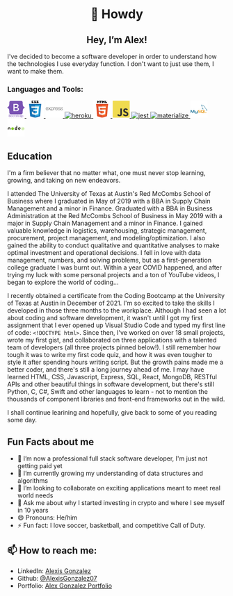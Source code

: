 <h1 align="center"> 👋 Howdy </h1>

<h2 align="center"> Hey, I’m Alex!</h2>   

I've decided to become a software developer in order to understand how the technologies I use everyday function. I don't want to just use them, I want to make them.

<h3 align="left">Languages and Tools:</h3>
<p align="left"> <a href="https://getbootstrap.com" target="_blank"> <img src="https://raw.githubusercontent.com/devicons/devicon/master/icons/bootstrap/bootstrap-plain-wordmark.svg" alt="bootstrap" width="40" height="40"/> </a> <a href="https://www.w3schools.com/css/" target="_blank"> <img src="https://raw.githubusercontent.com/devicons/devicon/master/icons/css3/css3-original-wordmark.svg" alt="css3" width="40" height="40"/> </a> <a href="https://expressjs.com" target="_blank"> <img src="https://raw.githubusercontent.com/devicons/devicon/master/icons/express/express-original-wordmark.svg" alt="express" width="40" height="40"/> </a> <a href="https://heroku.com" target="_blank"> <img src="https://www.vectorlogo.zone/logos/heroku/heroku-icon.svg" alt="heroku" width="40" height="40"/> </a> <a href="https://www.w3.org/html/" target="_blank"> <img src="https://raw.githubusercontent.com/devicons/devicon/master/icons/html5/html5-original-wordmark.svg" alt="html5" width="40" height="40"/> </a> <a href="https://developer.mozilla.org/en-US/docs/Web/JavaScript" target="_blank"> <img src="https://raw.githubusercontent.com/devicons/devicon/master/icons/javascript/javascript-original.svg" alt="javascript" width="40" height="40"/> </a> <a href="https://jestjs.io" target="_blank"> <img src="https://www.vectorlogo.zone/logos/jestjsio/jestjsio-icon.svg" alt="jest" width="40" height="40"/> </a> <a href="https://materializecss.com/" target="_blank"> <img src="https://raw.githubusercontent.com/prplx/svg-logos/5585531d45d294869c4eaab4d7cf2e9c167710a9/svg/materialize.svg" alt="materialize" width="40" height="40"/> </a> <a href="https://www.mysql.com/" target="_blank"> <img src="https://raw.githubusercontent.com/devicons/devicon/master/icons/mysql/mysql-original-wordmark.svg" alt="mysql" width="40" height="40"/> </a> <a href="https://nodejs.org" target="_blank"> <img src="https://raw.githubusercontent.com/devicons/devicon/master/icons/nodejs/nodejs-original-wordmark.svg" alt="nodejs" width="40" height="40"/> </a> </p>
  
## Education 
I'm a firm believer that no matter what, one must never stop learning, growing, and taking on new endeavors. 

I attended The University of Texas at Austin's Red McCombs School of Business where I graduated in May of 2019 with a BBA in Supply Chain Management and a minor in Finance. 
Graduated with a BBA in Business Administration at the Red McCombs School of Business in May 2019 with a major in Supply Chain Management and a minor in Finance. I gained valuable knowledge in logistics, warehousing, strategic management, procurement, project management, and modeling/optimization. I also gained the ability to conduct qualitative and quantitative analyses to make optimal investment and operational decisions. I fell in love with data management, numbers, and solving problems, but as a first-generation college graduate I was burnt out. Within a year COVID happened, and after trying my luck with some personal projects and a ton of YouTube videos, I began to explore the world of coding...

I recently obtained a certificate from the Coding Bootcamp at the University of Texas at Austin in December of 2021. I'm so excited to take the skills I developed in those three months to the workplace. Although I had seen a lot about coding and software development, it wasn't until I got my first assignment that I ever opened up Visual Studio Code and typed my first line of code: ```<!DOCTYPE html>```. Since then, I've worked on over 18 small projects, wrote my first gist, and collaborated on three applications with a talented team of developers (all three projects pinned below!). I still remember how tough it was to write my first code quiz, and how it was even tougher to style it after spending hours writing script. But the growth pains made me a better coder, and there's still a long journey ahead of me. I may have learned HTML, CSS, Javascript, Express, SQL, React, MongoDB, RESTful APIs and other beautiful things in software development, but there's still Python, C, C#, Swift and other languages to learn - not to mention the thousands of component libraries and front-end frameworks out in the wild.

I shall continue learining and hopefully, give back to some of you reading some day.


## Fun Facts about me 
- 🔭 I’m now a professional full stack software developer, I'm just not getting paid yet
- 🌱 I’m currently growing my understanding of data structures and algorithms
- 👯 I’m looking to collaborate on exciting applications meant to meet real world needs
- 💬 Ask me about why I started investing in crypto and where I see myself in 10 years
- 😄 Pronouns: He/him
- ⚡ Fun fact: I love soccer, basketball, and competitive Call of Duty.


## 📫 How to reach me: 
* LinkedIn: [Alexis Gonzalez](https://www.linkedin.com/in/alexis-gonzalez-07/)
* Github: [@AlexisGonzalez07](https://github.com/AlexisGonzalez07/)  
* Portfolio: [Alex Gonzalez Portfolio](https://alex-gonzalez-portfolio.herokuapp.com/)


<!--
**AlexisGonzalez07/AlexisGonzalez07** is a ✨ _special_ ✨ repository because its `README.md` (this file) appears on your GitHub profile.

Here are some ideas to get you started:

- 🔭 I’m currently working on ...
- 🌱 I’m currently learning ...
- 👯 I’m looking to collaborate on ...
- 🤔 I’m looking for help with ...
- 💬 Ask me about ...
- 📫 How to reach me: ...
- 😄 Pronouns: ...
- ⚡ Fun fact: ...
-->
